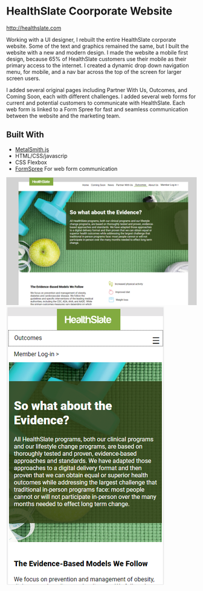 
# HealthSlate Coorporate Website
http://healthslate.com

Working with a UI designer, I rebuilt the entire HealthSlate corporate website. Some of the text and graphics remained the same, but I built the website with a new and modern design. 
I made the website a mobile first design, because 65% of HealthSlate customers use their mobile as their primary access to the internet. I created a dynamic drop down navigation menu, for mobile, and a nav bar across the top of the screen for larger screen users. 

I added several original pages including Partner With Us, Outcomes, and Coming Soon, each with different challenges. I added several web forms for current and potential customers to communicate with HealthSlate.  Each web form is linked to a Form Spree for fast and seamless communication between the website and the marketing team. 

## Built With
* [MetalSmith.js](http://www.metalsmith.io/)
* HTML/CSS/javascrip 
* CSS Flexbox
* [FormSpree](https://formspree.io/) For web form communication

<img src="https://github.com/chadg1980/orporate-web-site-static-generated/blob/master/hs1.png" alt="HealthSlate website full screen">
<img src="https://github.com/chadg1980/orporate-web-site-static-generated/blob/master/hs2.PNG" alt="HealthSlate website mobile">
